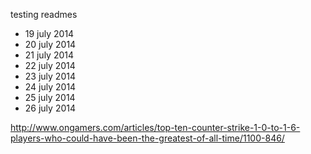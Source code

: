 testing readmes

+ 19 july 2014
+ 20 july 2014
+ 21 july 2014
+ 22 july 2014
+ 23 july 2014
+ 24 july 2014
+ 25 july 2014
+ 26 july 2014

http://www.ongamers.com/articles/top-ten-counter-strike-1-0-to-1-6-players-who-could-have-been-the-greatest-of-all-time/1100-846/
